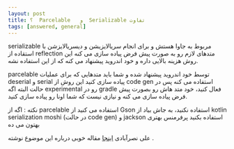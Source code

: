 ```yaml
---
layout: post
title: ‫تفاوت Serializable  و   Parcelable  ؟
tags: [answered, general]
---
```




<!-- comment #655637157 -->

serializable مربوط به جاوا هستش و برای انجام سریالایزیشن و دیسریالایزشن با استقاده از reflection متدهای لازم رو به صورت پیش فرض پیاده سازی می کنه
این روش هزینه بالایی داره و خود اندروید پیشنهاد می کنه که از این استفاده نشه.

parcelable توسط خود اندروید پیشنهاد شده و شما باید متدهایی که برای عملیات deserial و serial پیاده سازی کنید
این روش از code gen استفاده می کنه پس در حالت
البته اگه experimental رو در gradle فعال کنید، خود متد هاش رو بصورت پیش فرض پیاده سازی می کنه و نیازی نیست که شما اونا رو پیاده سازی کنید.

نکته : اگه از parcelable استفاده می کنید از Gson استفاده نکنید، به جاش بیاد از kotlin serialization moshi (در حالت code gen) و jackson استفاده بکنید
پرفرمنس بهتری بهتون می ده
<!-- comment #751433937 -->
علی نصرآبادی [اینجا](https://vrgl.ir/eDUIG) مقاله خوبی درباره این موضوع نوشته .
